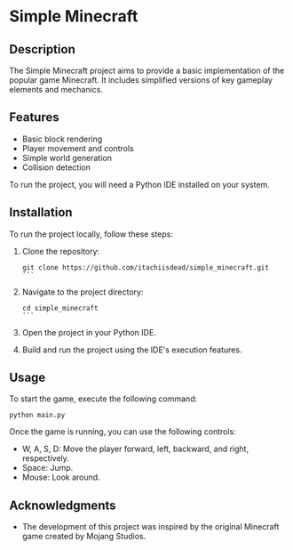 # Simple Minecraft

## Description

The Simple Minecraft project aims to provide a basic implementation of the popular game Minecraft. It includes simplified versions of key gameplay elements and mechanics.

## Features

- Basic block rendering
- Player movement and controls
- Simple world generation
- Collision detection

  
To run the project, you will need a Python IDE installed on your system.

## Installation

To run the project locally, follow these steps:
1. Clone the repository:

   ````shell
   git clone https://github.com/itachiisdead/simple_minecraft.git
   ```

2. Navigate to the project directory:

   ````shell
   cd simple_minecraft
   ```

3. Open the project in your Python IDE.

4. Build and run the project using the IDE's execution features.

## Usage

To start the game, execute the following command:

```shell
python main.py
```

Once the game is running, you can use the following controls:

- W, A, S, D: Move the player forward, left, backward, and right, respectively.
- Space: Jump.
- Mouse: Look around.

## Acknowledgments

- The development of this project was inspired by the original Minecraft game created by Mojang Studios.
